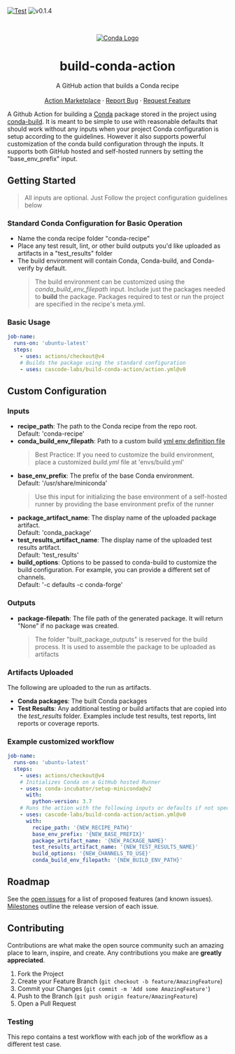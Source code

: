 
[![Test](https://github.com/cascode-labs/build-conda-action/actions/workflows/test.yml/badge.svg)](https://github.com/cascode-labs/build-conda-action/actions/workflows/test.yml)
![v0.1.4](https://img.shields.io/badge/v-0.1.4-blue)

<br />
<p align="center">
  <a href="https://github.com/cascode-labs/build-conda-action">
    <img src="images/conda_logo.png" alt="Conda Logo">
  </a>

  <h1 align="center">build-conda-action</h1>

  <p align="center">
    A GitHub action that builds a Conda recipe
    <br />
    <br />
    <a href="https://github.com/marketplace/actions/build-conda">Action Marketplace</a>
    ·
    <a href="https://github.com/cascode-labs/conda-build-action/issues">Report Bug</a>
    ·
    <a href="https://github.com/cascode-labs/conda-build-action/issues">Request Feature</a>
  </p>
</p>

A Github Action for building a [Conda](https://docs.conda.io/en/latest/) 
package stored in the project using 
[conda-build](https://docs.conda.io/projects/conda-build/en/latest/index.html).
It is meant to be simple to use with reasonable defaults that should work 
without any inputs when your project Conda configuration is setup according to 
the guidelines. However it also supports powerful customization of the conda 
build configuration through the inputs. It supports both GitHub hosted and 
self-hosted runners by setting the "base_env_prefix" input.

## Getting Started

> All inputs are optional. Just Follow the project configuration guidelines 
> below

### Standard Conda Configuration for Basic Operation

- Name the conda recipe folder "conda-recipe"
- Place any test result, lint, or other build outputs you'd like uploaded as 
  artifacts in a "test_results" folder
- The build environment will contain Conda, Conda-build, and Conda-verify by
  default.  
  > The build environment can be customized using the 
  > _conda_build_env_filepath_ input.  Include just the packages needed to 
  > **build** the package.  Packages required to test or run the project are 
  > specified in the recipe's meta.yml.
  
### Basic Usage

```yaml
job-name:
  runs-on: 'ubuntu-latest'
  steps:
    - uses: actions/checkout@v4
    # Builds the package using the standard configuration
    - uses: cascode-labs/build-conda-action/action.yml@v0
```

## Custom Configuration

### Inputs

- **recipe_path**: The path to the Conda recipe from the repo root.  
  Default: 'conda-recipe' 
- **conda_build_env_filepath**: Path to a custom build 
  [yml env definition file](https://docs.conda.io/projects/conda/en/latest/user-guide/tasks/manage-environments.html#create-env-file-manually)
  > Best Practice: If you need to customize the build environment, place a
  > customized _build.yml_ file at 'envs/build.yml'
- **base_env_prefix**:  The prefix of the base Conda environment.  
  Default: '/usr/share/miniconda'
  > Use this input for initializing the base environment of a self-hosted 
  > runner by providing the base environment prefix of the runner
- **package_artifact_name**:  The display name of the uploaded package 
  artifact.  
  Default: 'conda_package'
- **test_results_artifact_name**:  The display name of the uploaded test 
  results artifact.  
  Default: 'test_results'
- **build_options**: Options to be passed to conda-build to customize the build
  configuration.  For example, you can provide a different set of channels.  
  Default: '-c defaults -c conda-forge'
  
### Outputs

- **package-filepath**: The file path of the generated package.  It will 
  return "None" if no package was created.
  > The folder "built_package_outputs" is reserved for the build process.
  > It is used to assemble the package to be uploaded as artifacts

### Artifacts Uploaded

The following are uploaded to the run as artifacts.

- **Conda packages**: The built Conda packages
- **Test Results**:  Any additional testing or build artifacts that are copied
  into the _test_results_ folder.  Examples include test results, test reports, 
  lint reports or coverage reports.

### Example customized workflow

```yaml
job-name:
  runs-on: 'ubuntu-latest'
  steps:
    - uses: actions/checkout@v4
    # Initializes Conda on a GitHub hosted Runner
    - uses: conda-incubator/setup-miniconda@v2
      with:
        python-version: 3.7
    # Runs the action with the following inputs or defaults if not specified.
    - uses: cascode-labs/build-conda-action/action.yml@v0
      with:
        recipe_path: '{NEW_RECIPE_PATH}'
        base_env_prefix: '{NEW_BASE_PREFIX}'
        package_artifact_name: '{NEW_PACKAGE_NAME}'
        test_results_artifact_name: '{NEW_TEST_RESULTS_NAME}'
        build_options: '{NEW_CHANNELS_TO_USE}'
        conda_build_env_filepath: '{NEW_BUILD_ENV_PATH}'
```

## Roadmap

See the 
[open issues](https://github.com/cascode-labs/build-conda-action/issues)
for a list of proposed features (and known issues).
[Milestones](https://github.com/cascode-labs/build-conda-action/milestones)
outline the release version of each issue.

## Contributing

Contributions are what make the open source community such an amazing place to 
learn, inspire, and create. Any contributions you make are 
**greatly appreciated**.

1. Fork the Project
2. Create your Feature Branch (`git checkout -b feature/AmazingFeature`)
3. Commit your Changes (`git commit -m 'Add some AmazingFeature'`)
4. Push to the Branch (`git push origin feature/AmazingFeature`)
5. Open a Pull Request

### Testing

This repo contains a test workflow with each job of the workflow as a different
test case.
